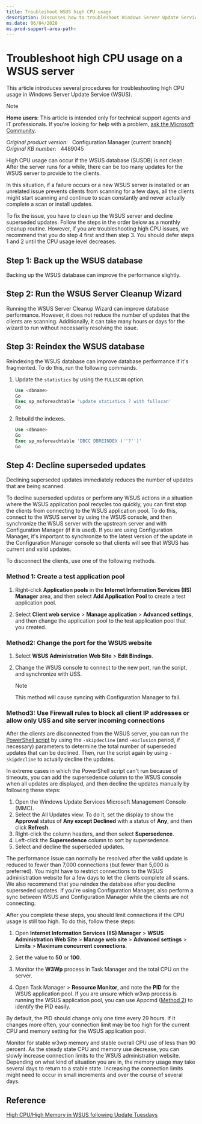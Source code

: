 ```yaml
---
title: Troubleshoot WSUS high CPU usage
description: Discusses how to troubleshoot Windows Server Update Service high CPU usage issues.
ms.date: 06/04/2020
ms.prod-support-area-path:
---
```

# Troubleshoot high CPU usage on a WSUS server

This article introduces several procedures for troubleshooting high CPU usage in Windows Server Update Service (WSUS).

> [!NOTE]
> **Home users**: This article is intended only for technical support agents and IT professionals. If you're looking for help with a problem, [ask the Microsoft Community](https://answers.microsoft.com).

_Original product version:_ &nbsp; Configuration Manager (current branch)  
_Original KB number:_ &nbsp; 4489045

High CPU usage can occur if the WSUS database (SUSDB) is not clean. After the server runs for a while, there can be too many updates for the WSUS server to provide to the clients.

In this situation, if a failure occurs or a new WSUS server is installed or an unrelated issue prevents clients from scanning for a few days, all the clients might start scanning and continue to scan constantly and never actually complete a scan or install updates.

To fix the issue, you have to clean up the WSUS server and decline superseded updates. Follow the steps in the order below as a monthly cleanup routine. However, if you are troubleshooting high CPU issues, we recommend that you do step 4 first and then step 3. You should defer steps 1 and 2 until the CPU usage level decreases.

## Step 1: Back up the WSUS database

Backing up the WSUS database can improve the performance slightly.

## Step 2: Run the WSUS Server Cleanup Wizard

Running the WSUS Server Cleanup Wizard can improve database performance. However, it does not reduce the number of updates that the clients are scanning. Additionally, it can take many hours or days for the wizard to run without necessarily resolving the issue.

## Step 3: Reindex the WSUS database

Reindexing the WSUS database can improve database performance if it's fragmented. To do this, run the following commands.

1. Update the `statistics` by using the `FULLSCAN` option.

   ```sql
   Use <dbname>
   Go
   Exec sp_msforeachtable 'update statistics ? with fullscan'
   Go
   ```

2. Rebuild the indexes.

   ```sql
   Use <dbname>
   Go
   Exec sp_msforeachtable 'DBCC DBREINDEX (''?'')'
   Go
   ```

## Step 4: Decline superseded updates

Declining superseded updates immediately reduces the number of updates that are being scanned.

To decline superseded updates or perform any WSUS actions in a situation where the WSUS application pool recycles too quickly, you can first stop the clients from connecting to the WSUS application pool. To do this, connect to the WSUS server by using the WSUS console, and then synchronize the WSUS server with the upstream server and with Configuration Manager (if it is used). If you are using Configuration Manager, it's important to synchronize to the latest version of the update in the Configuration Manager console so that clients will see that WSUS has current and valid updates.

To disconnect the clients, use one of the following methods.

### Method 1: Create a test application pool

1. Right-click **Application pools** in the **Internet Information Services (IIS) Manager** area, and then select **Add Application Pool** to create a test application pool.

2. Select **Client web service** > **Manage application**  > **Advanced settings**, and then change the application pool to the test application pool that you created.

### Method2: Change the port for the WSUS website

1. Select **WSUS Administration Web Site** > **Edit Bindings**.
2. Change the WSUS console to connect to the new port, run the script, and synchronize with USS.
  
   > [!NOTE]
   > This method will cause syncing with Configuration Manager to fail.

### Method3: Use Firewall rules to block all client IP addresses or allow only USS and site server incoming connections

After the clients are disconnected from the WSUS server, you can run the [PowerShell script](https://msdnshared.blob.core.windows.net/media/TNBlogsFS/prod.evol.blogs.technet.com/CommunityServer.Blogs.Components.WeblogFiles/00/00/00/69/06/Decline-SupersededUpdatesWithExclusionPeriod.ps1.txt) by using the `-skipdecline` (and `-exclusion` period, if necessary) parameters to determine the total number of superseded updates that can be declined. Then, run the script again by using `-skipdecline` to actually decline the updates.

In extreme cases in which the PowerShell script can't run because of timeouts, you can add the supersedence column to the WSUS console when all updates are displayed, and then decline the updates manually by following these steps:

1. Open the Windows Update Services Microsoft Management Console (MMC).
2. Select the All Updates view. To do it, set the display to show the **Approval** status of **Any except Declined** with a status of **Any**, and then click **Refresh**.
3. Right-click the column headers, and then select **Supersedence**.
4. Left-click the **Supersedence** column to sort by supersedence.
5. Select and decline the superseded updates.

The performance issue can normally be resolved after the valid update is reduced to fewer than 7,000 connections (but fewer than 5,000 is preferred). You might have to restrict connections to the WSUS administration website for a few days to let the clients complete all scans. We also recommend that you reindex the database after you decline superseded updates. If you're using Configuration Manager, also perform a sync between WSUS and Configuration Manager while the clients are not connecting.  

After you complete these steps, you should limit connections if the CPU usage is still too high. To do this, follow these steps:

1. Open **Internet Information Services (IIS) Manager** > **WSUS Administration Web Site** > **Manage web site** > **Advanced settings** > **Limits** > **Maximum concurrent connections**.

2. Set the value to **50** or **100**.
3. Monitor the **W3Wp** process in Task Manager and the total CPU on the server.

4. Open Task Manager > **Resource Monitor**, and note the **PID** for the WSUS application pool. If you are unsure which w3wp process is running the WSUS application pool, you can use Appcmd ([Method 2](/archive/blogs/ericparvin/find-pid-for-iis-application-pools-worker-process)) to identify the PID easily.

By default, the PID should change only one time every 29 hours. If it changes more often, your connection limit may be too high for the current CPU and memory setting for the WSUS application pool.

Monitor for stable w3wp memory and stable overall CPU use of less than 90 percent. As the steady state CPU and memory use decrease, you can slowly increase connection limits to the WSUS administration website. Depending on what kind of situation you are in, the memory usage may take several days to return to a stable state. Increasing the connection limits might need to occur in small increments and over the course of several days.

## Reference

[High CPU/High Memory in WSUS following Update Tuesdays](https://techcommunity.microsoft.com/t5/Configuration-Manager-Archive/High-CPU-High-Memory-in-WSUS-following-Update-Tuesdays/ba-p/274265)
